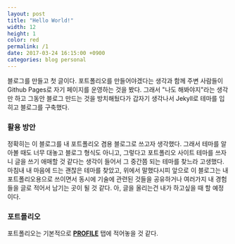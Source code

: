 ```yaml
---
layout: post
title: "Hello World!"
width: 12
height: 1
color: red
permalink: /1
date: 2017-03-24 16:15:00 +0900
categories: blog personal
---
```

   
블로그를 만들고 첫 글이다. 포트폴리오를 만들어야겠다는 생각과 함께 주변 사람들이 Github Pages로 자기 페이지를 운영하는 것을 봤다. 그래서 "나도 해봐야지"라는 생각만 하고 그동안 블로그 만드는 것을 방치해뒀다가 갑자기 생각나서 Jekyll로 테마를 입히고 블로그를 구축했다.  
   
### 활용 방안
정확히는 이 블로그를 내 포트폴리오 겸용 블로그로 쓰고자 생각했다. 그래서 테마를 알아볼 때도 너무 대놓고 블로그 형식도 아니고, 그렇다고 포트폴리오 사이트 테마를 쓰자니 글을 쓰기 애매할 것 같다는 생각이 들어서 그 중간쯤 되는 테마를 찾느라 고생했다. 마침내 내 마음에 드는 괜찮은 테마를 찾았고, 위에서 말했다시피 앞으로 이 블로그는 내 포트폴리오용으로 쓰이면서 동시에 기술에 관련된 것들을 공유하거나 여러가지 내 경험들을 글로 적어서 남기는 곳이 될 것 같다. 아, 글을 올리는건 내가 하고싶을 때 할 예정이다.  
   
### 포트폴리오
포트폴리오는 기본적으로 **[PROFILE](https://jaewoook.github.io/profile)** 탭에 적어놓을 것 같다.